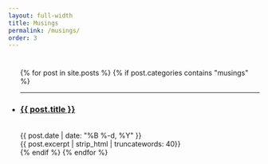 ```yaml
---
layout: full-width
title: Musings
permalink: /musings/
order: 3
---
```


<h1 class="content-listing-header sans"></h1>
<ul class="content-listing">
  {% for post in site.posts %}
    {% if post.categories contains "musings" %}
      <li class="listing">
        <hr class="slender">
        <a href="{{ post.url | relative_url }}">
          <h3 class="contrast">{{ post.title }}</h3>
        </a>
        <br>
        <span class="smaller">{{ post.date | date: "%B %-d, %Y" }}</span><br/>
        <div>{{ post.excerpt | strip_html | truncatewords: 40}}</div>
      </li>
    {% endif %}
  {% endfor %}
</ul>
